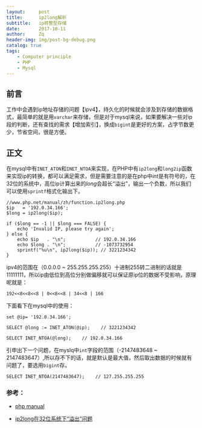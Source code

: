 ```yaml
---
layout:     post
title:      ip2long解析
subtitle:   ip转整型存储
date:       2017-10-11
author:     Zq
header-img: img/post-bg-debug.png
catalog: true
tags:
    - Computer principle
    - PHP
    - Mysql
---
```



## 前言

工作中会遇到ip地址存储的问题【ipv4】，持久化的时候就会涉及到存储的数据格式，最简单的就是用`varchar`来存储，但是对于mysql来说，如果要解决一些对ip段的判断，还有查找的需求【增加索引】，换成`bigint`是更好的方案，占字节数更少，节省空间，很是方便。


## 正文

在mysql中有`INET_ATON`和`INET_NTOA`来实现，在PHP中有`ip2long`和`long2ip`函数来实现ip的转换，都可以满足需求，但是需要注意的是在php中*int*是有符号的，在32位的系统中，高位ip计算出来的*long*会超长“溢出”，输出一个负数，所以我们可以使用`sprintf`格式化输出下。

```I'm 
//www.php.net/manual/zh/function.ip2long.php
$ip   = '192.0.34.166';
$long = ip2long($ip);

if ($long == -1 || $long === FALSE) {
    echo 'Invalid IP, please try again';
} else {
    echo $ip   . "\n";           // 192.0.34.166
    echo $long . "\n";           // -1073732954
    sprintf("%u\n", ip2long($ip)); // 3221234342
}
```

ipv4的范围在（0.0.0.0 ~ 255.255.255.255）十进制255转二进制的话就是11111111，所以ip由低位到高位分别做偏移就可以保证原ip位的数据不受影响，原理呢就是：

```
192<<8<<8<<8 | 0<<8<<8 | 34<<8 | 166
```

下面看下在mysql中的使用：

```
set @ip= '192.0.34.166';

SELECT @long := INET_ATON(@ip);    // 3221234342

SELECT INET_NTOA(@long);    // 192.0.34.166
```

引申出下一个问题，在myslq中`int`字段的范围（-2147483648 ~ 2147483647）,所以存不下的话，就是默认是最大值，然后取出数据的时候就有问题了，要选用`bigint`存。

```
SELECT INET_NTOA(2147483647);    // 127.255.255.255
```


### 参考：

- [php manual](www.php.net/manual/zh/function.ip2long.php)

- [ip2long在32位系统下“溢出”问题](http://blog.ihipop.info/2012/02/2998.html)


